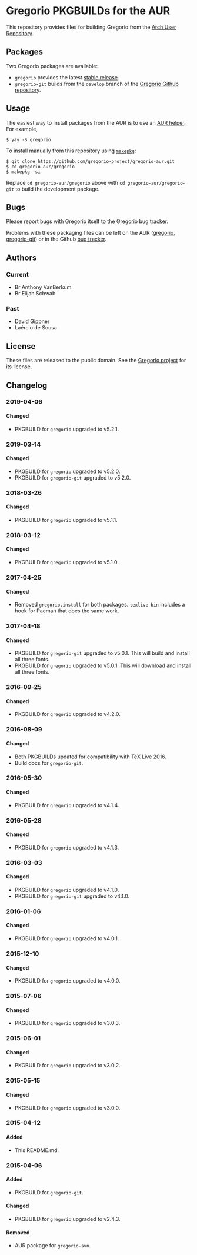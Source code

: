 # Gregorio PKGBUILDs for the AUR

This repository provides files for building Gregorio from the [Arch User Repository](https://aur.archlinux.org).

## Packages

Two Gregorio packages are available:

- `gregorio` provides the latest [stable release](https://github.com/gregorio-project/gregorio/releases).
- `gregorio-git` builds from the `develop` branch of the [Gregorio Github repository](https://github.com/gregorio-project/gregorio/tree/develop).

## Usage

The easiest way to install packages from the AUR is to use an [AUR helper](https://wiki.archlinux.org/index.php/AUR_helpers). For example,

    $ yay -S gregorio

To install manually from this repository using [`makepkg`](https://wiki.archlinux.org/index.php/Makepkg):

    $ git clone https://github.com/gregorio-project/gregorio-aur.git
    $ cd gregorio-aur/gregorio
    $ makepkg -si

Replace `cd gregorio-aur/gregorio` above with `cd gregorio-aur/gregorio-git` to build the development package.

## Bugs

Please report bugs with Gregorio itself to the Gregorio [bug tracker](https://github.com/gregorio-project/gregorio/issues).

Problems with these packaging files can be left on the AUR ([gregorio](https://aur.archlinux.org/packages/gregorio/), [gregorio-git](https://aur.archlinux.org/packages/gregorio-git/)) or in the Github [bug tracker](https://github.com/gregorio-project/gregorio-aur/issues).

## Authors

### Current
- Br Anthony VanBerkum
- Br Elijah Schwab

### Past
- David Gippner
- Laércio de Sousa

## License

These files are released to the public domain. See the [Gregorio project](https://github.com/gregorio-project/gregorio/tree/master#license) for its license.

## Changelog

### 2019-04-06

#### Changed
- PKGBUILD for `gregorio` upgraded to v5.2.1.

### 2019-03-14

#### Changed
- PKGBUILD for `gregorio` upgraded to v5.2.0.
- PKGBUILD for `gregorio-git` upgraded to v5.2.0.

### 2018-03-26

#### Changed
- PKGBUILD for `gregorio` upgraded to v5.1.1.

### 2018-03-12

#### Changed
- PKGBUILD for `gregorio` upgraded to v5.1.0.

### 2017-04-25

#### Changed
- Removed `gregorio.install` for both packages. `texlive-bin` includes a hook for Pacman that does the same work.

### 2017-04-18

#### Changed
- PKGBUILD for `gregorio-git` upgraded to v5.0.1. This will build and install all three fonts.
- PKGBUILD for `gregorio` upgraded to v5.0.1. This will download and install all three fonts.

### 2016-09-25

#### Changed
- PKGBUILD for `gregorio` upgraded to v4.2.0.

### 2016-08-09

#### Changed
- Both PKGBUILDs updated for compatibility with TeX Live 2016.
- Build docs for `gregorio-git`.

### 2016-05-30

#### Changed
- PKGBUILD for `gregorio` upgraded to v4.1.4.

### 2016-05-28

#### Changed
- PKGBUILD for `gregorio` upgraded to v4.1.3.

### 2016-03-03

#### Changed
- PKGBUILD for `gregorio` upgraded to v4.1.0.
- PKGBUILD for `gregorio-git` upgraded to v4.1.0.

### 2016-01-06

#### Changed
- PKGBUILD for `gregorio` upgraded to v4.0.1.

### 2015-12-10

#### Changed
- PKGBUILD for `gregorio` upgraded to v4.0.0.

### 2015-07-06

#### Changed
- PKGBUILD for `gregorio` upgraded to v3.0.3.

### 2015-06-01

#### Changed
- PKGBUILD for `gregorio` upgraded to v3.0.2.

### 2015-05-15

#### Changed
- PKGBUILD for `gregorio` upgraded to v3.0.0.

### 2015-04-12

#### Added
- This README.md.

### 2015-04-06

#### Added
- PKGBUILD for `gregorio-git`.

#### Changed
- PKGBUILD for `gregorio` upgraded to v2.4.3.

#### Removed
- AUR package for `gregorio-svn`.

